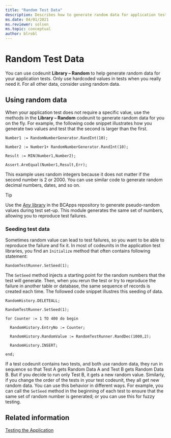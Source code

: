 ```yaml
---
title: "Random Test Data"
description: Describes how to generate random data for application tests in Business Central
ms.date: 04/01/2021
ms.reviewer: solsen
ms.topic: conceptual
author: blrobl
---
```


# Random Test Data
You can use codeunit **Library – Random** to help generate random data for your application tests. Only use hardcoded values in tests when you really need it. For all other data, consider using random data.

## Using random data
When your application test does not require a specific value, use the methods in the **Library – Random** codeunit to generate random data for you on the fly. For example, the following code snippet illustrates how you generate two values and test that the second is larger than the first.

```AL
Number1 := RandomNumberGenerator.RandInt(10);

Number2 := Number1+ RandomNumberGenerator.RandInt(10);

Result := MIN(Number1,Number2);

Assert.AreEqual(Number1,Result,Err);
```

 This example uses random integers because it does not matter if the second number is 2 or 2000. You can use similar code to generate random decimal numbers, dates, and so on.

> [!TIP]
> Use the [Any library](https://github.com/microsoft/BCApps/tree/main/src/Tools/Test%20Framework/Test%20Libraries/Any) in the BCApps repository to generate pseudo-random values during test set-up. This module generates the same set of numbers, allowing you to reproduce test failures.

### Seeding test data
Sometimes random value can lead to test failures, so you want to be able to reproduce the failure and fix it. In most of codeunits in the application test libraries, you find an `Initialize` method that often contains following statement:

```AL
RandomTestRunner.SetSeed(1);
```

The `SetSeed` method injects a starting point for the random numbers that the test will generate. Then, when you rerun the test or try to reproduce the failure in another table or database, the same sequence of records is created each time. The followed code snippet illustres this seeding of data.

```AL
RandomHistory.DELETEALL;

RandomTestRunner.SetSeed(1);

for Counter := 1 TO 400 do begin

  RandomHistory.EntryNo := Counter;

  RandomHistory.RandomValue := RandomTestRunner.RandDec(1000,2);

  RandomHistory.INSERT;

end;
```

If a test codeunit contains two tests, and both use random data, they run in sequence so that Test A gets Random Data A and Test B gets Random Data B. But if you decide to run only Test B, it gets a new random value. Similarly, if you change the order of the tests in your test codeunit, they all get new random data. You can use this behavior in different ways. For example, you can call the `SetSeed` method in the beginning of each test to ensure that the same set of random number is generated; or you can use this for fuzzy testing.

## Related information
 <!--[Application Test Automation](Application-Test-Automation.md)-->
 [Testing the Application](devenv-Testing-Application.md)  
